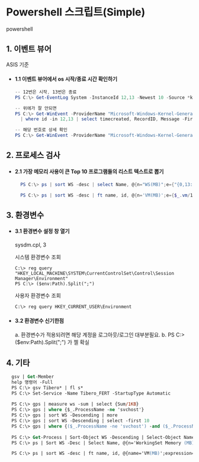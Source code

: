 # Powershell 스크립트(Simple)

powershell

## 1. 이벤트 뷰어
ASIS  기준

* #### 1.1 이벤트 뷰어에서 os 시작/종료 시간 확인하기
    ```powershell
    -- 12번은 시작, 13번은 종료
    PS C:\> Get-EventLog System -InstanceId 12,13 -Newest 10 -Source *kernel-general
    ```

    ```powershell
    -- 위에가 잘 안되면 
    PS C:\> Get-WinEvent -ProviderName "Microsoft-Windows-Kernel-General" `
      | where id -in 12,13 | select timecreated, RecordID, Message -First 10 | ft -AutoSize
    ```

    ```powershell
    -- 해당 번호로 상세 확인
    PS C:\> Get-WinEvent -ProviderName "Microsoft-Windows-Kernel-General" | where recordid -eq 11134 | fl *
    ```
    
## 2. 프로세스 검사
* #### 2.1 가장 메모리 사용이 큰 Top 10 프로그램들의 리스트 텍스트로 뽑기
  ```powershell
    PS C:\> ps | sort WS -desc | select Name, @{n="WS(MB)";e={"{0,13:N0}" -f ($_.WS/1MB)}} -First 10 | Out-File pslist.txt
  ```

  ```powershell
    PS C:\> ps | sort WS -desc | ft name, id, @{n='VM(MB)';e={$_.vm/1MB};formatstring='N2';align='right'} -AutoSize
  ```

## 3. 환경변수
* #### 3.1 환경변수 설정 창 열기
  sysdm.cpl, 3

  시스템 환경변수 조회
  ```
  C:\> reg query "HKEY_LOCAL_MACHINE\SYSTEM\CurrentControlSet\Control\Session Manager\Environment"
  PS C:\> ($env:Path).Split(";")
  ```

  사용자 환경변수 조회
  ```
  C:\> reg query HKEY_CURRENT_USER\Environment
  ```

* #### 3.2 환경변수 신기한점
  a. 환경변수가 적용되려면 해당 계정을 로그아웃/로그인 대부분필요.
  b. PS C:\> ($env:Path).Split(";") 가 젤 확실

## 4. 기타
  ```ps
    gsv | Get-Member
    help 명령어 -Full
    PS C:\> gsv Tibero* | fl s*
    PS C:\> Set-Service -Name Tibero_FERT -StartupType Automatic
    
    PS C:\> gps | measure ws -sum | select {Sum/1KB}
    PS C:\> gps | where {$_.ProcessName -ne 'svchost'}
    PS C:\> gps | sort WS -Descending | more
    PS C:\> gps | sort WS -Descending | select -first 10
    PS C:\> gps | where {($_.ProcessName -ne 'svchost') -and ($_.ProcessName -ne 'conhost')}
    
    PS C:\> Get-Process | Sort-Object WS -Descending | Select-Object Name, @{n='WorkingSet Memory (MB)'; e={ '{0:N2}' -f ($PSItem.WS / 1MB)}} -First 10
    PS C:\> ps | Sort WS -Desc | Select Name, @{n='WorkingSet Memory (MB)'; e={ '{0:N2}' -f ($_.WS / 1MB)}} -First 10 #-f옵션은 select에서만 가능

    PS C:\> ps | sort WS -desc | ft name, id, @{name='VM(MB)';expression={$_.VM/1MB};formatstring='N2';align='right'} -AutoSize
  ```

